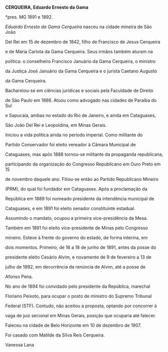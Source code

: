 **CERQUEIRA, Eduardo Ernesto da Gama**



\*pres. MG 1891 e 1892.



*Eduardo Ernesto da Gama Cerqueira* nasceu na cidade mineira de São João

Del Rei em 15 de dezembro de 1842, filho de Francisco de Jesus Cerqueira

e de Maria Carlota da Gama Cerqueira. Seus irmãos também aturam na

política: o conselheiro Francisco Januário da Gama Cerqueira, o ministro

da Justiça José Januário da Gama Cerqueira e o jurista Caetano Augusto

da Gama Cerqueira.



Bacharelou-se em ciências jurídicas e sociais pela Faculdade de Direito

de São Paulo em 1886. Atuou como advogado nas cidades de Paraíba do Sul

e Sapucaia, ambas no estado do Rio de Janeiro, e ainda em Cataguases,

São João Del Rei e Leopoldina, em Minas Gerais.



Iniciou a vida política ainda no período imperial. Como militante do

Partido Conservador foi eleito vereador à Câmara Municipal de

Cataguases, mas após 1888 tornou-se militante da propaganda republicana,

participando da organização do Congresso Republicano em Ouro Preto em 15

de novembro daquele ano. Filiou-se então ao Partido Republicano Mineiro

(PRM), do qual foi fundador em Cataguases. Após a proclamação da

República em 1889 foi nomeado presidente da intendência municipal de

Cataguases, e em 1891 foi eleito senador constituinte estadual.

Assumindo o mandato, ocupou a primeira vice-presidência da Mesa.



Também em 1891 foi eleito vice-presidente de Minas pelo Congresso

mineiro. Esteve à frente do governo do estado, de forma interina, em

dois momentos. Primeiro, de 16 a 18 de junho de 1891, antes da posse do

presidente eleito Cesário Alvim, e novamente de 9 de fevereiro a 13 de

julho de 1892, em decorrência da renúncia de Alvim, até a posse de

Afonso Pena.



No ano de 1894 foi convidado pelo presidente da República, marechal

Floriano Peixoto, para ocupar o posto de ministro do Supremo Tribunal

Federal (STF). Contudo, não aceitou a proposta, optando por concorrer à

vaga de juiz secional em Minas Gerais, posição que ocuparia até falecer.



Faleceu na cidade de Belo Horizonte em 10 de dezembro de 1907.



Foi casado com Matilde da Silva Reis Cerqueira.



Vanessa Lana



